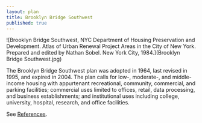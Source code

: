```yaml
---
layout: plan
title: Brooklyn Bridge Southwest
published: true
---
```


<!---![Brooklyn Bridge Southwest, NYC Department of Housing Preservation and Development. Community Development Progress Report: 1968. Prepared and edited by Nathan Sobel. New York City, 1968.](Brooklyn Bridge Southwest 1968 I.png)
![Brooklyn Bridge Southwest, NYC Department of Housing Preservation and Development. Community Development Progress Report: 1968. Prepared and edited by Nathan Sobel. New York City, 1968.](Brooklyn Bridge Southwest II.png)
![Brooklyn Bridge Southwest, NYC Department of Housing Preservation and Development. Community Development Progress Report: 1968. Prepared and edited by Nathan Sobel. New York City, 1968.](Brooklyn Bridge Southwest 1968 III.png)
![Brooklyn Bridge Southwest, NYC Department of Housing Preservation and Development. Community Development Progress Report: 1968. Prepared and edited by Nathan Sobel. New York City, 1968.](Brooklyn Bridge Southwest 1968 IV.png)-->
![Brooklyn Bridge Southwest, NYC Department of Housing Preservation and Development. Atlas of Urban Renewal Project Areas in the City of New York. Prepared and edited by Nathan Sobel. New York City, 1984.](Brooklyn Bridge Southwest.jpg)

The Brooklyn Bridge Southwest plan was adopted in 1964, last revised in 1995, and expired in 2004. The plan calls for low-, moderate-, and middle-income housing with appurtenant recreational, community, commercial, and parking facilities; commercial uses limited to offices, retail, data processing, and business establishments; and institutional uses including college, university, hospital, research, and office facilities.

See [References](http://www.urbanreviewer.org/#page=references.html).
